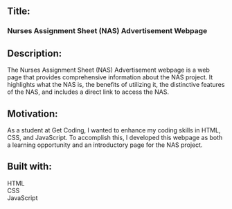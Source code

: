 
<h2>Title:</h2>
<h3>Nurses Assignment Sheet (NAS) Advertisement Webpage</h3>

<h2>Description:</h2
<h3>The Nurses Assignment Sheet (NAS) Advertisement webpage is a web page that provides comprehensive information about the NAS project. It highlights what the NAS is, the benefits of utilizing it, the distinctive features of the NAS, and includes a direct link to access the NAS.</h3>

<h2>Motivation:</h2>
As a student at Get Coding, I wanted to enhance my coding skills in HTML, CSS, and JavaScript. To accomplish this, I developed this webpage as both a learning opportunity and an introductory page for the NAS project.

<h2>Built with:</h2>
HTML
<br>
CSS
<br>
JavaScript

